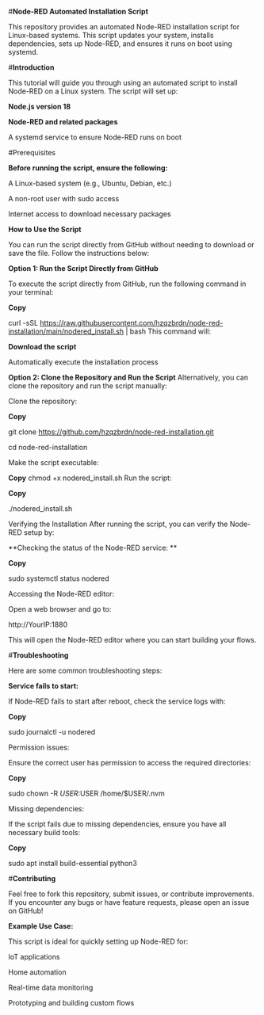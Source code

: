 #**Node-RED Automated Installation Script**

This repository provides an automated Node-RED installation script for Linux-based systems. This script updates your system, installs dependencies, sets up Node-RED, and ensures it runs on boot using systemd.

#**Introduction**

This tutorial will guide you through using an automated script to install Node-RED on a Linux system. The script will set up:

**Node.js version 18**


**Node-RED and related packages**


A systemd service to ensure Node-RED runs on boot

#Prerequisites

**Before running the script, ensure the following:**

A Linux-based system (e.g., Ubuntu, Debian, etc.)

A non-root user with sudo access

Internet access to download necessary packages

**How to Use the Script**

You can run the script directly from GitHub without needing to download or save the file. Follow the instructions below:

****Option 1**: Run the Script Directly from GitHub**

To execute the script directly from GitHub, run the following command in your terminal:


**Copy**

curl -sSL https://raw.githubusercontent.com/hzqzbrdn/node-red-installation/main/nodered_install.sh | bash
This command will:

**Download the script**

Automatically execute the installation process

**Option 2: Clone the Repository and Run the Script**
Alternatively, you can clone the repository and run the script manually:

Clone the repository:

**Copy**

git clone https://github.com/hzqzbrdn/node-red-installation.git

cd node-red-installation

Make the script executable:


**Copy**
chmod +x nodered_install.sh
Run the script:


**Copy**

./nodered_install.sh

Verifying the Installation
After running the script, you can verify the Node-RED setup by:

**Checking the status of the Node-RED service:
**

**Copy**

sudo systemctl status nodered


Accessing the Node-RED editor:

Open a web browser and go to:


http://YourIP:1880

This will open the Node-RED editor where you can start building your flows.

#**Troubleshooting**

Here are some common troubleshooting steps:

**Service fails to start:**

If Node-RED fails to start after reboot, check the service logs with:


**Copy**

sudo journalctl -u nodered

Permission issues:

Ensure the correct user has permission to access the required directories:


**Copy**

sudo chown -R $USER:$USER /home/$USER/.nvm

Missing dependencies:

If the script fails due to missing dependencies, ensure you have all necessary build tools:


**Copy**

sudo apt install build-essential python3


#**Contributing**

Feel free to fork this repository, submit issues, or contribute improvements. If you encounter any bugs or have feature requests, please open an issue on GitHub!

**Example Use Case:**

This script is ideal for quickly setting up Node-RED for:

IoT applications

Home automation

Real-time data monitoring

Prototyping and building custom flows
